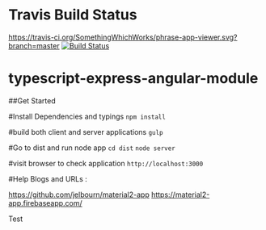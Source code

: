# Travis Build Status #
https://travis-ci.org/SomethingWhichWorks/phrase-app-viewer.svg?branch=master
[![Build Status](https://travis-ci.org/SomethingWhichWorks/phrase-app-viewer.svg?branch=master)](https://travis-ci.org/SomethingWhichWorks/phrase-app-viewer)


# typescript-express-angular-module

##Get Started

#Install Dependencies and typings 
`npm install`

#build both client and server applications
`gulp`

#Go to dist and run node app
`cd dist`
`node server`

#visit browser to check application 
`http://localhost:3000`   


#Help Blogs and URLs :

https://github.com/jelbourn/material2-app
https://material2-app.firebaseapp.com/

Test


